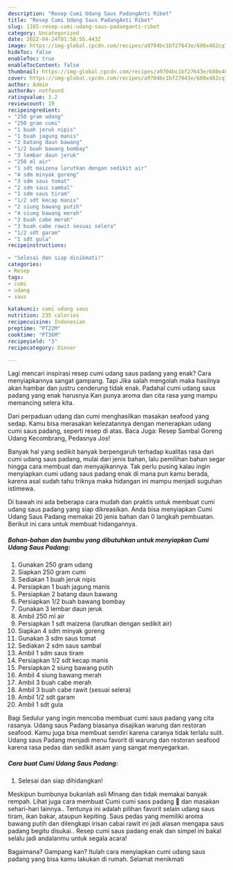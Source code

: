 ```yaml
---
description: "Resep Cumi Udang Saus PadangAnti Ribet"
title: "Resep Cumi Udang Saus PadangAnti Ribet"
slug: 1165-resep-cumi-udang-saus-padanganti-ribet
category: Uncategorized
date: 2022-04-24T01:58:55.443Z
image: https://img-global.cpcdn.com/recipes/a9704bc1bf27643e/680x482cq70/cumi-udang-saus-padang-foto-resep-utama.jpg
hideToc: false
enableToc: true
enableTocContent: false
thumbnail: https://img-global.cpcdn.com/recipes/a9704bc1bf27643e/680x482cq70/cumi-udang-saus-padang-foto-resep-utama.jpg
cover: https://img-global.cpcdn.com/recipes/a9704bc1bf27643e/680x482cq70/cumi-udang-saus-padang-foto-resep-utama.jpg
author: Admin
authorAv: notfound
ratingvalue: 3.2
reviewcount: 19
recipeingredient:
- "250 gram udang"
- "250 gram cumi"
- "1 buah jeruk nipis"
- "1 buah jagung manis"
- "2 batang daun bawang"
- "1/2 buah bawang bombay"
- "3 lembar daun jeruk"
- "250 ml air"
- "1 sdt maizena larutkan dengan sedikit air"
- "4 sdm minyak goreng"
- "3 sdm saus tomat"
- "2 sdm saus sambal"
- "1 sdm saus tiram"
- "1/2 sdt kecap manis"
- "2 siung bawang putih"
- "4 siung bawang merah"
- "3 buah cabe merah"
- "3 buah cabe rawit sesuai selera"
- "1/2 sdt garam"
- "1 sdt gula"
recipeinstructions:

- "Selesai dan siap dinikmati!"
categories:
- Resep
tags:
- cumi
- udang
- saus

katakunci: cumi udang saus 
nutrition: 235 calories
recipecuisine: Indonesian
preptime: "PT22M"
cooktime: "PT36M"
recipeyield: "3"
recipecategory: Dinner

---
```



Lagi mencari inspirasi resep cumi udang saus padang yang enak? Cara menyiapkannya sangat gampang. Tapi Jika salah mengolah maka hasilnya akan hambar dan justru cenderung tidak enak. Padahal cumi udang saus padang yang enak harusnya Kan punya aroma dan cita rasa yang mampu memancing selera kita.


Dari perpaduan udang dan cumi menghasilkan masakan seafood yang sedap. Kamu bisa merasakan kelezatannya dengan menerapkan udang cumi saus padang, seperti resep di atas. Baca Juga: Resep Sambal Goreng Udang Kecombrang, Pedasnya Jos!

Banyak hal yang sedikit banyak berpengaruh terhadap kualitas rasa dari cumi udang saus padang, mulai dari jenis bahan, lalu pemilihan bahan segar hingga cara membuat dan menyajikannya. Tak perlu pusing kalau ingin menyiapkan cumi udang saus padang enak di mana pun kamu berada, karena asal sudah tahu triknya maka hidangan ini mampu menjadi suguhan istimewa.


Di bawah ini ada beberapa cara mudah dan praktis untuk membuat cumi udang saus padang yang siap dikreasikan. Anda bisa menyiapkan Cumi Udang Saus Padang memakai 20 jenis bahan dan 0 langkah pembuatan. Berikut ini cara untuk membuat hidangannya.

<!--inarticleads1-->

##### Bahan-bahan dan bumbu yang dibutuhkan untuk menyiapkan Cumi Udang Saus Padang:

1. Gunakan 250 gram udang
1. Siapkan 250 gram cumi
1. Sediakan 1 buah jeruk nipis
1. Persiapkan 1 buah jagung manis
1. Persiapkan 2 batang daun bawang
1. Persiapkan 1/2 buah bawang bombay
1. Gunakan 3 lembar daun jeruk
1. Ambil 250 ml air
1. Persiapkan 1 sdt maizena (larutkan dengan sedikit air)
1. Siapkan 4 sdm minyak goreng
1. Gunakan 3 sdm saus tomat
1. Sediakan 2 sdm saus sambal
1. Ambil 1 sdm saus tiram
1. Persiapkan 1/2 sdt kecap manis
1. Persiapkan 2 siung bawang putih
1. Ambil 4 siung bawang merah
1. Ambil 3 buah cabe merah
1. Ambil 3 buah cabe rawit (sesuai selera)
1. Ambil 1/2 sdt garam
1. Ambil 1 sdt gula


Bagi Sedulur yang ingin mencoba membuat cumi saus padang yang cita rasanya. Udang saus Padang biasanya disajikan warung dan restoran seafood. Kamu juga bisa membuat sendiri karena caranya tidak terlalu sulit. Udang saus Padang menjadi menu favorit di warung dan restoran seafood karena rasa pedas dan sedikit asam yang sangat menyegarkan. 

<!--inarticleads2-->

##### Cara buat Cumi Udang Saus Padang:


1. Selesai dan siap dihidangkan!

Meskipun bumbunya bukanlah asli Minang dan tidak memakai banyak rempah. Lihat juga cara membuat Cumi cumi saos padang 🦑 dan masakan sehari-hari lainnya.. Tentunya ini adalah pilihan favorit selain udang saus tiram, ikan bakar, ataupun kepiting. Saus pedas yang memiliki aroma bawang putih dan dilengkapi irisan cabai rawit ini jadi alasan mengapa saus padang begitu disukai.. Resep cumi saus padang enak dan simpel ini bakal selalu jadi andalanmu untuk segala acara! 

Bagaimana? Gampang kan? Itulah cara menyiapkan cumi udang saus padang yang bisa kamu lakukan di rumah. Selamat menikmati
